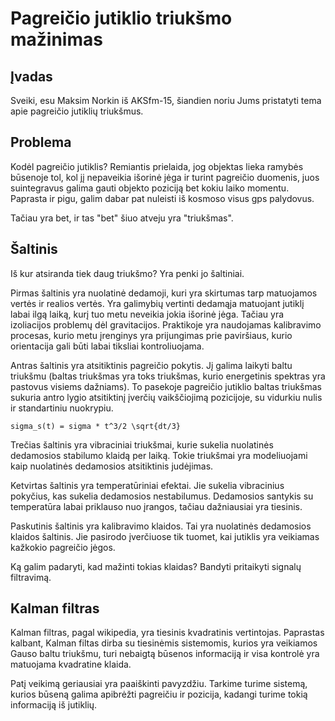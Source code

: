# Pagreičio jutiklio triukšmo mažinimas

## Įvadas

Sveiki, esu Maksim Norkin iš AKSfm-15, šiandien noriu Jums pristatyti tema apie pagreičio jutiklių triukšmus.

## Problema

Kodėl pagreičio jutiklis? Remiantis prielaida, jog objektas lieka ramybės būsenoje tol, kol jį nepaveikia išorinė jėga ir turint pagreičio duomenis, juos suintegravus galima gauti objekto poziciją bet kokiu laiko momentu. Paprasta ir pigu, galim dabar pat nuleisti iš kosmoso visus gps palydovus.

Tačiau yra bet, ir tas "bet" šiuo atveju yra "triukšmas".

## Šaltinis

Iš kur atsiranda tiek daug triukšmo? Yra penki jo šaltiniai.

Pirmas šaltinis yra nuolatinė dedamoji, kuri yra skirtumas tarp matuojamos vertės ir realios vertės. Yra galimybių vertinti dedamąja matuojant jutiklį labai ilgą laiką, kurį tuo metu neveikia jokia išorinė jėga. Tačiau yra izoliacijos problemų dėl gravitacijos. Praktikoje yra naudojamas kalibravimo procesas, kurio metu įrenginys yra prijungimas prie paviršiaus, kurio orientacija gali būti labai tiksliai kontroliuojama.

Antras šaltinis yra atsitiktinis pagreičio pokytis. Jį galima laikyti baltu triukšmu (baltas triukšmas yra toks triukšmas, kurio energetinis spektras yra pastovus visiems dažniams). To pasekoje pagreičio jutiklio baltas triukšmas sukuria antro lygio atsitiktinį įverčių vaikščiojimą pozicijoje, su vidurkiu nulis ir standartiniu nuokrypiu.

```
sigma_s(t) = sigma * t^3/2 \sqrt{dt/3}
```

Trečias šaltinis yra vibraciniai triukšmai, kurie sukelia nuolatinės dedamosios stabilumo klaidą per laiką. Tokie triukšmai yra modeliuojami kaip nuolatinės dedamosios atsitiktinis judėjimas. 

Ketvirtas šaltinis yra temperatūriniai efektai. Jie sukelia vibracinius pokyčius, kas sukelia dedamosios nestabilumus. Dedamosios santykis su temperatūra labai priklauso nuo įrangos, tačiau dažniausiai yra tiesinis.

Paskutinis šaltinis yra kalibravimo klaidos. Tai yra nuolatinės dedamosios klaidos šaltinis. Jie pasirodo įverčiuose tik tuomet, kai jutiklis yra veikiamas kažkokio pagreičio jėgos.

Ką galim padaryti, kad mažinti tokias klaidas? Bandyti pritaikyti signalų filtravimą.

## Kalman filtras

Kalman filtras, pagal wikipedia, yra tiesinis kvadratinis vertintojas. Paprastas kalbant, Kalman filtas dirba su tiesinėmis sistemomis, kurios yra veikiamos Gauso baltu triukšmu, turi nebaigtą būsenos informaciją ir visa kontrolė yra matuojama kvadratine klaida.

Patį veikimą geriausiai yra paaiškinti pavyzdžiu. Tarkime turime sistemą, kurios būseną galima apibrėžti pagreičiu ir pozicija, kadangi turime tokią informaciją iš jutiklių.

